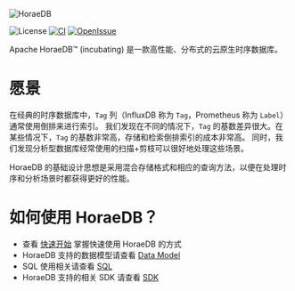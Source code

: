 ![HoraeDB](https://github.com/apache/incubator-horaedb/raw/main/docs/logo/horaedb-banner-white-small.jpg)

![License](https://img.shields.io/badge/license-Apache--2.0-green.svg)
[![CI](https://github.com/apache/incubator-horaedb/actions/workflows/ci.yml/badge.svg)](https://github.com/apache/incubator-horaedb/actions/workflows/ci.yml)
[![OpenIssue](https://img.shields.io/github/issues/apachge/incubator-horaedb)](https://github.com/apache/incubator-horaedb/issues)

Apache HoraeDB™ (incubating) 是一款高性能、分布式的云原生时序数据库。

# 愿景

在经典的时序数据库中，`Tag` 列（InfluxDB 称为 `Tag`，Prometheus 称为 `Label`）通常使用倒排来进行索引。
我们发现在不同的情况下，`Tag` 的基数差异很大。在某些情况下，`Tag` 的基数非常高，存储和检索倒排索引的成本非常高。
同时，我们发现分析型数据库经常使用的扫描+剪枝可以很好地处理这些场景。

HoraeDB 的基础设计思想是采用混合存储格式和相应的查询方法，以便在处理时序和分析场景时都获得更好的性能。

# 如何使用 HoraeDB？

- 查看 [快速开始](quick_start.md) 掌握快速使用 HoraeDB 的方式
- HoraeDB 支持的数据模型请查看 [Data Model](sql/model/README.md)
- SQL 使用相关请查看 [SQL](sql/README.md)
- HoraeDB 支持的相关 SDK 请查看 [SDK](sdk/README.md)
